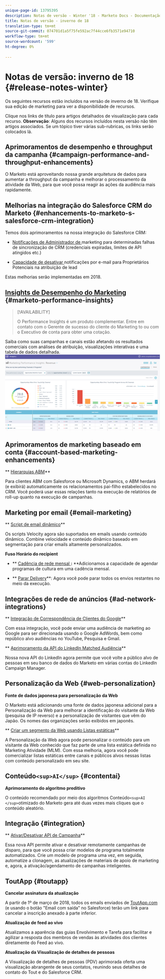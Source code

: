 ```yaml
---
unique-page-id: 13795395
description: Notas de versão - Winter '18 - Marketo Docs - Documentação do produto
title: Notas de versão - inverno de 18
translation-type: tm+mt
source-git-commit: 074701d1a5f75fe592ac7f44cce6fb3571e94710
workflow-type: tm+mt
source-wordcount: '599'
ht-degree: 0%

---
```



# Notas de versão: inverno de 18 {#release-notes-winter}

Os seguintes recursos estão incluídos na versão de inverno de 18. Verifique sua edição de marketing para ver a disponibilidade de recursos.

Clique nos links de título para artigos detalhados de visualização para cada recurso. **Observação**: Alguns dos recursos incluídos nesta versão não têm artigos associados. Se um tópico tiver várias sub-rubricas, os links serão colocados lá.

## Aprimoramentos de desempenho e throughput da campanha {#campaign-performance-and-throughput-enhancements}

O Marketo está aproveitando nossa grande arquitetura de dados para aumentar a throughput da campanha e melhorar o processamento da atividade da Web, para que você possa reagir às ações da audiência mais rapidamente.

## Melhorias na integração do Salesforce CRM do Marketo {#enhancements-to-marketo-s-salesforce-crm-integration}

Temos dois aprimoramentos na nossa integração do Salesforce CRM:

* [Notificações de Administrador de ](../../product-docs/core-marketo-concepts/miscellaneous/understanding-notifications/notification-types.md) marketing para determinadas falhas de sincronização de CRM (credenciais expiradas, limites de API atingidos etc.)

* [Capacidade de desativar ](../../product-docs/crm-sync/salesforce-sync/setup/optional-steps/turn-off-email-notifications-to-lead-owner.md) notificações por e-mail para Proprietários Potenciais na atribuição de lead

Estas melhorias serão implementadas em 2018.

## [Insights de Desempenho do Marketing](../../product-docs/reporting/performance-insights/performance-insights-overview.md) {#marketo-performance-insights}

>[!AVAILABILITY]
>
>
>O Performance Insights é um produto complementar. Entre em contato com o Gerente de sucesso do cliente do Marketing to ou com o Executivo de conta para obter uma cotação.

Saiba como suas campanhas e canais estão afetando os resultados comerciais com análises de atribuição, visualizações interativas e uma tabela de dados detalhada.   ![](assets/image2018-2-5-7-3a55-3a46.png)

## Aprimoramentos de marketing baseado em conta {#account-based-marketing-enhancements}

** [Hierarquias ABM](../../product-docs/account-based-marketing/target/named-accounts/abm-hierarchies.md)**

Para clientes ABM com Salesforce ou Microsoft Dynamics, o ABM herdará (e exibirá) automaticamente os relacionamentos pai-filho estabelecidos no CRM. Você poderá usar essas relações tanto na execução de relatórios de roll-up quanto na execução de campanhas.

## Marketing por email {#email-marketing}

** [Script de email dinâmico](../../product-docs/email-marketing/general/using-tokens/create-an-email-script-token.md)**

Os scripts Velocity agora são suportados em emails usando conteúdo dinâmico. Combine velocidade e conteúdo dinâmico baseado em segmentação para criar emails altamente personalizados.

**Fuso Horário do recipient**

* ** [Cadência de rede mensal ](../../product-docs/email-marketing/email-programs/email-program-actions/scheduling-with-recipient-time-zone/schedule-email-programs-with-recipient-time-zone.md)**:** **Adicionamos a capacidade de agendar programas de cultura em uma cadência mensal.

* ** [Parar Delivery](../../product-docs/email-marketing/email-programs/email-program-actions/scheduling-with-recipient-time-zone/abort-delivery-of-email-programs-scheduled-with-recipient-time-zone.md)**: Agora você pode parar todos os envios restantes no meio da execução.

## Integrações de rede de anúncios {#ad-network-integrations}

** [Integração de Correspondência de Clientes do Google](../../product-docs/demand-generation/ad-network-integrations/add-google-customer-match-as-a-launchpoint-service.md)**

Com essa integração, você pode enviar uma audiência de marketing ao Google para ser direcionada usando o Google AdWords, bem como repúblico alvo audiências no YouTube, Pesquisa e Gmail.

** [Aprimoramento da API do LinkedIn Matched Audiência](../../product-docs/demand-generation/ad-network-integrations/add-linkedin-matched-audiences-as-a-launchpoint-service.md)**

Nossa nova API do LinkedIn agora permite que você volte a público alvo de pessoas em seu banco de dados do Marketo em várias contas do LinkedIn Campaign Manager.

## Personalização da Web {#web-personalization}

**Fonte de dados japonesa para personalização da Web**

O Marketo está adicionando uma fonte de dados japonesa adicional para a Personalização da Web para melhorar a identificação do visitante da Web (pesquisa de IP reverso) e a personalização de visitantes que vêm do Japão. Os nomes das organizações serão exibidos em japonês.

** [Criar um segmento da Web usando Listas estáticas](../../product-docs/web-personalization/using-web-segments/create-a-segment-using-a-static-list.md)**

A Personalização da Web agora pode personalizar o conteúdo para um visitante da Web conhecido que faz parte de uma lista estática definida no Marketing Atividade (MLM). Com essa melhoria, agora você pode comercializar listas estáticas entre canais e públicos alvos nessas listas com conteúdo personalizado em seu site.

## Conteúdo`<sup>AI</sup>` {#contentai}

**Aprimoramento do algoritmo preditivo**

O conteúdo recomendado por meio dos algoritmos Conteúdo`<sup>AI </sup>`otimizado do Marketo gera até duas vezes mais cliques que o conteúdo aleatório.

## Integração {#integration}

** [Ativar/Desativar API de Campanha](http://developers.marketo.com/rest-api/assets/campaigns/)**

Essa nova API permite ativar e desativar remotamente campanhas de disparo, para que você possa criar modelos de programa totalmente automatizados. Crie um modelo de programa uma vez, em seguida, automatize a clonagem, as atualizações de materiais de apoio de marketing e, agora, a ativação/agendamento de campanhas inteligentes.

## ToutApp {#toutapp}

**Cancelar assinatura da atualização**

A partir de 1º de março de 2018, todos os emails enviados de [ToutApp.com](http://ToutApp.com) (e usando o botão &quot;Email com saída&quot; no Salesforce) terão um link para cancelar a inscrição anexado à parte inferior.

**Atualização de feed ao vivo**

Atualizamos a aparência das guias Envolvimento e Tarefa para facilitar e agilizar a resposta dos membros de vendas às atividades dos clientes diretamente do Feed ao vivo.

**Atualização da Visualização de detalhes de pessoas**

A Visualização de detalhes de pessoas (PDV) aprimorada oferta uma visualização abrangente de seus contatos, reunindo seus detalhes de contato do Tout e do Salesforce CRM.
